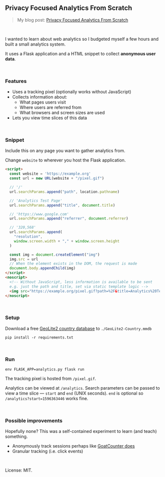 ## Privacy Focused Analytics From Scratch

> My blog post: [Privacy Focused Analytics From Scratch](https://healeycodes.com/privacy-focused-analytics-from-scratch/)

<br>

I wanted to learn about web analytics so I budgeted myself a few hours and built a small analytics system.

It uses a Flask application and a HTML snippet to collect **anonymous user data**.

<br>

### Features

- Uses a tracking pixel (optionally works without JavaScript)
- Collects information about:
  - What pages users visit
  - Where users are referred from
  - What browsers and screen sizes are used
- Lets you view time slices of this data

<br>

### Snippet

Include this on any page you want to gather analytics from.

Change `website` to wherever you host the Flask application.

```html
<script>
  const website = 'https://example.org'
  const url = new URL(website + "/pixel.gif")

  // '/'
  url.searchParams.append("path", location.pathname)

  // 'Analytics Test Page'
  url.searchParams.append("title", document.title)

  // 'https://www.google.com'
  url.searchParams.append("referrer", document.referrer)

  // '320,568'
  url.searchParams.append(
    "resolution",
    window.screen.width + "," + window.screen.height
  )

  const img = document.createElement("img")
  img.src = url
  // When the element exists in the DOM, the request is made
  document.body.appendChild(img)
</script>
<noscript>
  <!-- Without JavaScript, less information is available to be sent
  e.g. just the path and title, set via static template logic -->
  <img src="https://example.org/pixel.gif?path=%2F&title=Analytics%20Test%20Page" />
</noscript>
```
<br>

### Setup

Download a free [GeoLite2 country database](https://dev.maxmind.com/geoip/geoip2/geolite2/) to `./GeoLite2-Country.mmdb`

`pip install -r requirements.txt`

<br>

### Run

`env FLASK_APP=analytics.py flask run`

The tracking pixel is hosted from `/pixel.gif`.

Analytics can be viewed at `/analytics`. Search parameters can be passed to view a time slice — `start` and `end` (UNIX seconds). `end` is optional so `/analytics?start=1596363446` works fine.

<br>

### Possible improvements

Hopefully none? This was a self-contained experiment to learn (and teach) something.

- Anonymously track sessions perhaps like [GoatCounter does](https://github.com/zgoat/goatcounter/blob/master/docs/sessions.markdown)
- Granular tracking (i.e. click events)

<br>

License: MIT.
